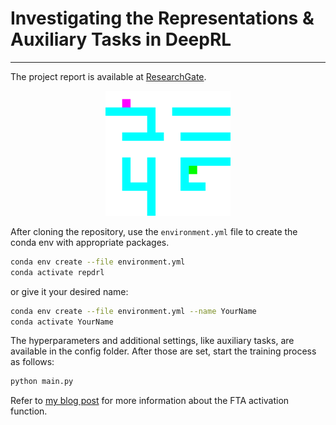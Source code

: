 # Investigating the Representations & Auxiliary Tasks in DeepRL
----


The project report is available at [ResearchGate](https://www.researchgate.net/publication/373818471_Investigating_Representations_and_Auxiliary_Tasks_in_DeepRL).

<p align="middle" >
  <img src="figures/out.gif" title="Main Task" width="200" />
</p>

After cloning the repository, use the `environment.yml` file to create the conda env with appropriate packages.

```bash
conda env create --file environment.yml
conda activate repdrl
```

or give it your desired name:

```bash
conda env create --file environment.yml --name YourName
conda activate YourName
```

The hyperparameters and additional settings, like auxiliary tasks, are available in the config folder. After those are set, start the training process as follows:

```bash
python main.py
```


Refer to [my blog post](https://arya-ebrahimi.github.io/posts/fuzzy-tiling-activations/) for more information about the FTA activation function.
